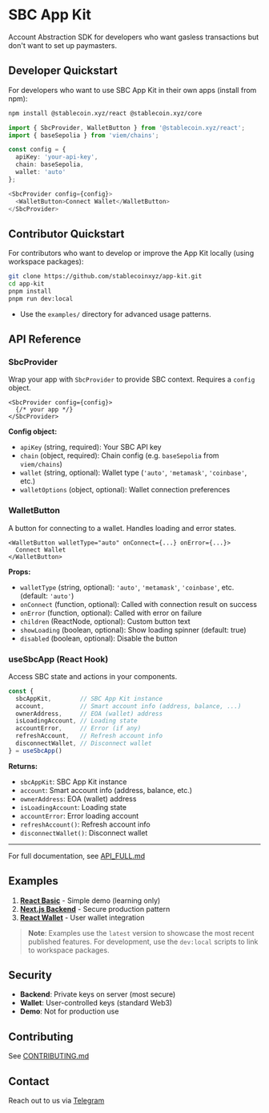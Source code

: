 # SBC App Kit

Account Abstraction SDK for developers who want gasless transactions but don't want to set up paymasters.

## Developer Quickstart

For developers who want to use SBC App Kit in their own apps (install from npm):

```bash
npm install @stablecoin.xyz/react @stablecoin.xyz/core
```

```typescript
import { SbcProvider, WalletButton } from '@stablecoin.xyz/react';
import { baseSepolia } from 'viem/chains';

const config = {
  apiKey: 'your-api-key',
  chain: baseSepolia,
  wallet: 'auto'
};

<SbcProvider config={config}>
  <WalletButton>Connect Wallet</WalletButton>
</SbcProvider>
```

## Contributor Quickstart

For contributors who want to develop or improve the App Kit locally (using workspace packages):

```bash
git clone https://github.com/stablecoinxyz/app-kit.git
cd app-kit
pnpm install
pnpm run dev:local
```

- Use the `examples/` directory for advanced usage patterns.

## API Reference

### SbcProvider

Wrap your app with `SbcProvider` to provide SBC context. Requires a `config` object.

```tsx
<SbcProvider config={config}>
  {/* your app */}
</SbcProvider>
```

**Config object:**

- `apiKey` (string, required): Your SBC API key
- `chain` (object, required): Chain config (e.g. `baseSepolia` from `viem/chains`)
- `wallet` (string, optional): Wallet type (`'auto'`, `'metamask'`, `'coinbase'`, etc.)
- `walletOptions` (object, optional): Wallet connection preferences

### WalletButton

A button for connecting to a wallet. Handles loading and error states.

```tsx
<WalletButton walletType="auto" onConnect={...} onError={...}>
  Connect Wallet
</WalletButton>
```

**Props:**

- `walletType` (string, optional): `'auto'`, `'metamask'`, `'coinbase'`, etc. (default: `'auto'`)
- `onConnect` (function, optional): Called with connection result on success
- `onError` (function, optional): Called with error on failure
- `children` (ReactNode, optional): Custom button text
- `showLoading` (boolean, optional): Show loading spinner (default: true)
- `disabled` (boolean, optional): Disable the button

### useSbcApp (React Hook)

Access SBC state and actions in your components.

```js
const {
  sbcAppKit,        // SBC App Kit instance
  account,          // Smart account info (address, balance, ...)
  ownerAddress,     // EOA (wallet) address
  isLoadingAccount, // Loading state
  accountError,     // Error (if any)
  refreshAccount,   // Refresh account info
  disconnectWallet, // Disconnect wallet
} = useSbcApp()
```

**Returns:**

- `sbcAppKit`: SBC App Kit instance
- `account`: Smart account info (address, balance, etc.)
- `ownerAddress`: EOA (wallet) address
- `isLoadingAccount`: Loading state
- `accountError`: Error loading account
- `refreshAccount()`: Refresh account info
- `disconnectWallet()`: Disconnect wallet

---

For full documentation, see [API_FULL.md](./API_FULL.md)

## Examples

1. **[React Basic](./examples/react-basic)** - Simple demo (learning only)
2. **[Next.js Backend](./examples/nextjs-backend)** - Secure production pattern
3. **[React Wallet](./examples/react-wallet)** - User wallet integration

> **Note**: Examples use the `latest` version to showcase the most recent published features. For development, use the `dev:local` scripts to link to workspace packages.

## Security

- **Backend**: Private keys on server (most secure)
- **Wallet**: User-controlled keys (standard Web3)
- **Demo**: Not for production use

## Contributing

See [CONTRIBUTING.md](CONTRIBUTING.md)

## Contact

Reach out to us via [Telegram](https://t.me/stablecoin_xyz)
